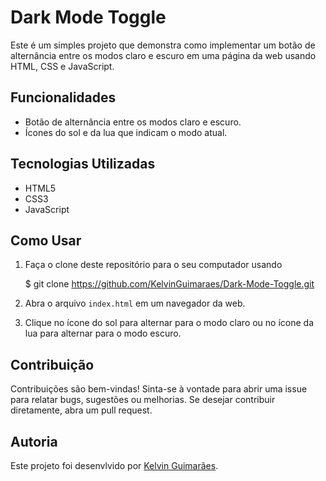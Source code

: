 # Dark Mode Toggle

Este é um simples projeto que demonstra como implementar um botão de alternância entre os modos claro e escuro em uma página da web usando HTML, CSS e JavaScript.

## Funcionalidades

- Botão de alternância entre os modos claro e escuro.
- Ícones do sol e da lua que indicam o modo atual.

## Tecnologias Utilizadas

- HTML5
- CSS3
- JavaScript

## Como Usar

1. Faça o clone deste repositório para o seu computador usando 

    $ git clone https://github.com/KelvinGuimaraes/Dark-Mode-Toggle.git
2. Abra o arquivo `index.html` em um navegador da web.
3. Clique no ícone do sol para alternar para o modo claro ou no ícone da lua para alternar para o modo escuro.

## Contribuição

Contribuições são bem-vindas! Sinta-se à vontade para abrir uma issue para relatar bugs, sugestões ou melhorias. Se desejar contribuir diretamente, abra um pull request.

## Autoria

Este projeto foi desenvlvido por [Kelvin Guimarães](https://github.com/KelvinGuimaraes/).
